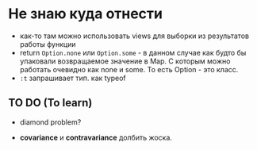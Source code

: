 # Не знаю куда отнести

- как-то там можно использовать views для выборки из результатов работы функции
- return `Option.none` или `Option.some` - в данном случае как будто бы упаковали возвращаемое значение в Map. С которым можно работать очевидно как none и some. То есть Option - это класс.
- `:t` запрашивает тип. как typeof

## TO DO (To learn)

- diamond problem?

- **covariance** и **contravariance** долбить жоска.
